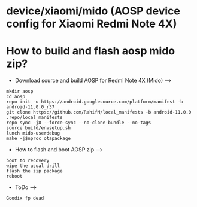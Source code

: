 # device/xiaomi/mido (AOSP device config for Xiaomi Redmi Note 4X)

# How to build and flash aosp mido zip?

* Download source and build AOSP for Redmi Note 4X (Mido) -->

```
mkdir aosp
cd aosp
repo init -u https://android.googlesource.com/platform/manifest -b android-11.0.0_r37
git clone https://github.com/RahifM/local_manifests -b android-11.0.0 .repo/local_manifests
repo sync -j8 --force-sync --no-clone-bundle --no-tags
source build/envsetup.sh
lunch mido-userdebug
make -j$nproc otapackage
```

* How to flash and boot AOSP zip -->

```
boot to recovery
wipe the usual drill
flash the zip package
reboot
```

* ToDo -->

```
Goodix fp dead
```
